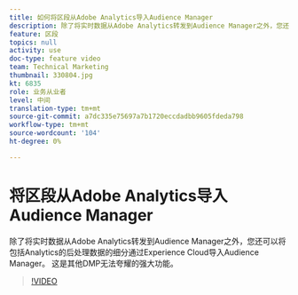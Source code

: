```yaml
---
title: 如何将区段从Adobe Analytics导入Audience Manager
description: 除了将实时数据从Adobe Analytics转发到Audience Manager之外，您还可以将包括Analytics的后处理数据的细分通过Experience Cloud导入Audience Manager。 这是其他DMP无法夸耀的强大功能。
feature: 区段
topics: null
activity: use
doc-type: feature video
team: Technical Marketing
thumbnail: 330804.jpg
kt: 6835
role: 业务从业者
level: 中间
translation-type: tm+mt
source-git-commit: a7dc335e75697a7b1720eccdadbb9605fdeda798
workflow-type: tm+mt
source-wordcount: '104'
ht-degree: 0%

---
```



# 将区段从Adobe Analytics导入Audience Manager

除了将实时数据从Adobe Analytics转发到Audience Manager之外，您还可以将包括Analytics的后处理数据的细分通过Experience Cloud导入Audience Manager。 这是其他DMP无法夸耀的强大功能。

>[!VIDEO](https://video.tv.adobe.com/v/330804/?quality=12&learn=on)

